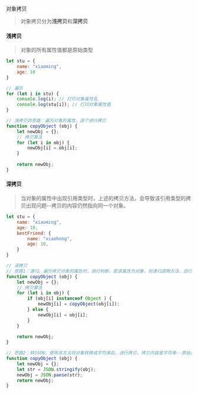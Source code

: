 对象拷贝

> 对象拷贝分为**浅拷贝**和**深拷贝**

#### 浅拷贝

> 对象的所有属性值都是原始类型

```javascript
let stu = {
    name: "xiaoming",
    age: 10
}

// 遍历
for (let i in stu) {
    console.log(i); // 打印对象属性名
    console.log(stu[i]); // 打印对象属性值
}

// 浅拷贝的思路：遍历对象的属性，逐个进行拷贝
function copyObject (obj) {
    let newObj = {};
    // 拷贝算法
    for (let i in obj) {
        newObj[i] = obj[i];
    }
    
    return newObj;
}
```



#### 深拷贝

> 当对象的属性中出现引用类型时，上述的拷贝方法，会导致该引用类型的拷贝出现问题--拷贝的内容仍然指向同一个对象。

```javascript
let stu = {
    name: "xiaoming",
    age: 10,
    bestFriend: {
        name: "xiaohong",
        age: 10,
    }
}

// 深拷贝
// 思路1：递归。遍历拷贝对象的属性时，进行判断，若该属性为对象，则递归调用方法，进行对象的拷贝
function copyObject (obj) {
    let newObj = {};
    // 拷贝算法
    for (let i in obj) {
        if (obj[i] instanceof Object ) {
            newObj[i] = copyObject(obj[i]);
        } else {
        	newObj[i] = obj[i];
        }
    }
    
    return newObj;
}

// 思路2：转JSON，使用该方法将对象转换成字符串后，进行拷贝，拷贝内容是字符串--原始类型，然后转成对象后赋值给对象，
function copyObject (obj) {
    let newObj = {};
    let str = JSON.stringify(obj);
    newObj = JSON.paese(str);
    return newObj;
}
```

